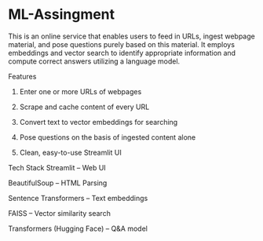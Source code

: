 # ML-Assingment

This is an online service that enables users to feed in URLs, ingest webpage material, and pose questions purely based on this material. It employs embeddings and vector search to identify appropriate information and compute correct answers utilizing a language model.

Features
1. Enter one or more URLs of webpages

2. Scrape and cache content of every URL

3. Convert text to vector embeddings for searching

4. Pose questions on the basis of ingested content alone

5. Clean, easy-to-use Streamlit UI

Tech Stack
Streamlit – Web UI

BeautifulSoup – HTML Parsing

Sentence Transformers – Text embeddings

FAISS – Vector similarity search

Transformers (Hugging Face) – Q&A model
